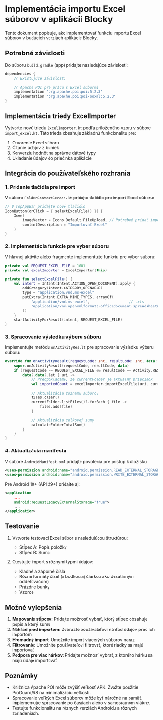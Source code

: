 # Implementácia importu Excel súborov v aplikácii Blocky

Tento dokument popisuje, ako implementovať funkciu importu Excel súborov v budúcich verziách aplikácie Blocky.

## Potrebné závislosti

Do súboru `build.gradle` (app) pridajte nasledujúce závislosti:

```gradle
dependencies {
    // Existujúce závislosti
    
    // Apache POI pre prácu s Excel súbormi
    implementation 'org.apache.poi:poi:5.2.3'
    implementation 'org.apache.poi:poi-ooxml:5.2.3'
}
```

## Implementácia triedy ExcelImporter

Vytvorte novú triedu `ExcelImporter.kt` podľa priloženého vzoru v súbore `import_excel.kt`. Táto trieda obsahuje základnú funkcionalitu pre:

1. Otvorenie Excel súboru
2. Čítanie údajov z buniek
3. Konverziu hodnôt na správne dátové typy
4. Ukladanie údajov do priečinka aplikácie

## Integrácia do používateľského rozhrania

### 1. Pridanie tlačidla pre import

V súbore `FolderContentScreen.kt` pridajte tlačidlo pre import Excel súboru:

```kotlin
// V TopAppBar pridajte nové tlačidlo
IconButton(onClick = { selectExcelFile() }) {
    Icon(
        imageVector = Icons.Default.FileUpload, // Potrebné pridať import
        contentDescription = "Importovať Excel"
    )
}
```

### 2. Implementácia funkcie pre výber súboru

V hlavnej aktivite alebo fragmente implementujte funkciu pre výber súboru:

```kotlin
private val REQUEST_EXCEL_FILE = 1001
private val excelImporter = ExcelImporter(this)

private fun selectExcelFile() {
    val intent = Intent(Intent.ACTION_OPEN_DOCUMENT).apply {
        addCategory(Intent.CATEGORY_OPENABLE)
        type = "application/vnd.ms-excel"
        putExtra(Intent.EXTRA_MIME_TYPES, arrayOf(
            "application/vnd.ms-excel",                  // .xls
            "application/vnd.openxmlformats-officedocument.spreadsheetml.sheet" // .xlsx
        ))
    }
    startActivityForResult(intent, REQUEST_EXCEL_FILE)
}
```

### 3. Spracovanie výsledku výberu súboru

Implementujte metódu `onActivityResult` pre spracovanie výsledku výberu súboru:

```kotlin
override fun onActivityResult(requestCode: Int, resultCode: Int, data: Intent?) {
    super.onActivityResult(requestCode, resultCode, data)
    if (requestCode == REQUEST_EXCEL_FILE && resultCode == Activity.RESULT_OK) {
        data?.data?.let { uri ->
            // Predpokladáme, že currentFolder je aktuálny priečinok
            val importedCount = excelImporter.importExcelFile(uri, currentFolder)
            
            // Aktualizácia zoznamu súborov
            files.clear()
            currentFolder.listFiles()?.forEach { file ->
                files.add(file)
            }
            
            // Aktualizácia celkovej sumy
            calculateFolderTotalSum()
        }
    }
}
```

### 4. Aktualizácia manifestu

V súbore `AndroidManifest.xml` pridajte povolenia pre prístup k úložisku:

```xml
<uses-permission android:name="android.permission.READ_EXTERNAL_STORAGE" />
<uses-permission android:name="android.permission.WRITE_EXTERNAL_STORAGE" />
```

Pre Android 10+ (API 29+) pridajte aj:

```xml
<application
    ...
    android:requestLegacyExternalStorage="true">
    ...
</application>
```

## Testovanie

1. Vytvorte testovací Excel súbor s nasledujúcou štruktúrou:
   - Stĺpec A: Popis položky
   - Stĺpec B: Suma

2. Otestujte import s rôznymi typmi údajov:
   - Kladné a záporné čísla
   - Rôzne formáty čísel (s bodkou aj čiarkou ako desatinným oddeľovačom)
   - Prázdne bunky
   - Vzorce

## Možné vylepšenia

1. **Mapovanie stĺpcov**: Pridajte možnosť vybrať, ktorý stĺpec obsahuje popis a ktorý sumu
2. **Náhľad pred importom**: Zobrazte používateľovi náhľad údajov pred ich importom
3. **Hromadný import**: Umožnite import viacerých súborov naraz
4. **Filtrovanie**: Umožnite používateľovi filtrovať, ktoré riadky sa majú importovať
5. **Podpora pre viac hárkov**: Pridajte možnosť vybrať, z ktorého hárku sa majú údaje importovať

## Poznámky

- Knižnica Apache POI môže zvýšiť veľkosť APK. Zvážte použitie ProGuard/R8 na minimalizáciu veľkosti.
- Spracovanie veľkých Excel súborov môže byť náročné na pamäť. Implementujte spracovanie po častiach alebo v samostatnom vlákne.
- Testujte funkcionalitu na rôznych verziách Androidu a rôznych zariadeniach. 